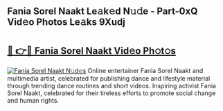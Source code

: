 ## Fania Sorel Naakt Le𝚊k𝚎d N𝚞𝚍e - Part-0xQ Vid𝚎o Photos Le𝚊ks 9Xudj

# <h2><a href="http://fb4x4p6.evod.top/?m=Fania+Sorel+Naakt">🔗 👉🔴 Fania Sorel Naakt Vid𝚎o Ph𝚘t𝚘s</a></h2>

[![Fania Sorel Naakt N𝚞d𝚎s](https://i.imgur.com/8V9OHl7.gif)](http://fb4x4p6.evod.top/?m=Fania+Sorel+Naakt)
Online entertainer Fania Sorel Naakt and multimedia artist, celebrated for publishing dance and lifestyle material through trending dance routines and short videos. Inspiring activist Fania Sorel Naakt, celebrated for their tireless efforts to promote social change and human rights. 
